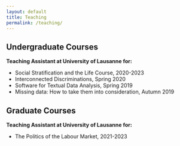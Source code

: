 ```yaml
---
layout: default
title: Teaching
permalink: /teaching/
---
```


## Undergraduate Courses
**Teaching Assistant at University of Lausanne for:**
- Social Stratification and the Life Course, 2020-2023
- Interconnected Discriminations, Spring 2020
- Software for Textual Data Analysis, Spring 2019
- Missing data: How to take them into consideration, Autumn 2019
  
## Graduate Courses
**Teaching Assistant at University of Lausanne for:**
- The Politics of the Labour Market, 2021-2023
